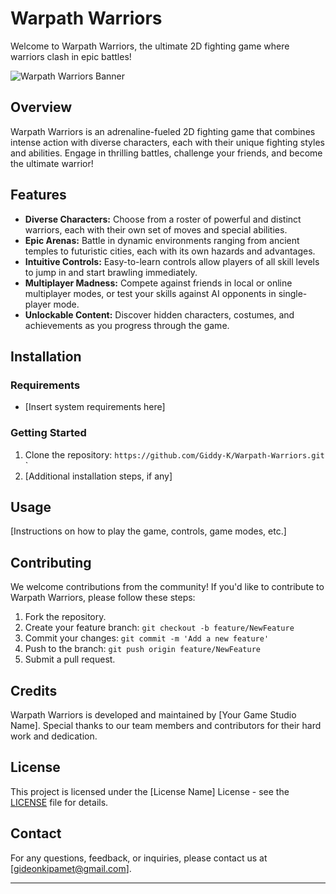 # Warpath Warriors

Welcome to Warpath Warriors, the ultimate 2D fighting game where warriors clash in epic battles!

![Warpath Warriors Banner](link/to/banner/image.png)

## Overview

Warpath Warriors is an adrenaline-fueled 2D fighting game that combines intense action with diverse characters, each with their unique fighting styles and abilities. Engage in thrilling battles, challenge your friends, and become the ultimate warrior!

## Features

- **Diverse Characters:** Choose from a roster of powerful and distinct warriors, each with their own set of moves and special abilities.
- **Epic Arenas:** Battle in dynamic environments ranging from ancient temples to futuristic cities, each with its own hazards and advantages.
- **Intuitive Controls:** Easy-to-learn controls allow players of all skill levels to jump in and start brawling immediately.
- **Multiplayer Madness:** Compete against friends in local or online multiplayer modes, or test your skills against AI opponents in single-player mode.
- **Unlockable Content:** Discover hidden characters, costumes, and achievements as you progress through the game.

## Installation

### Requirements

- [Insert system requirements here]

### Getting Started

1. Clone the repository: `https://github.com/Giddy-K/Warpath-Warriors.git`
`
1. [Additional installation steps, if any]

## Usage

[Instructions on how to play the game, controls, game modes, etc.]

## Contributing

We welcome contributions from the community! If you'd like to contribute to Warpath Warriors, please follow these steps:

1. Fork the repository.
2. Create your feature branch: `git checkout -b feature/NewFeature`
3. Commit your changes: `git commit -m 'Add a new feature'`
4. Push to the branch: `git push origin feature/NewFeature`
5. Submit a pull request.

## Credits

Warpath Warriors is developed and maintained by [Your Game Studio Name]. Special thanks to our team members and contributors for their hard work and dedication.

## License

This project is licensed under the [License Name] License - see the [LICENSE](LICENSE) file for details.

## Contact

For any questions, feedback, or inquiries, please contact us at [gideonkipamet@gmail.com].

---